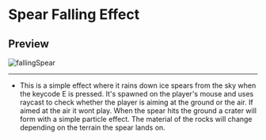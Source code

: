 # Spear Falling Effect

## Preview
![fallingSpear](https://github.com/Wigaloo/Spear-Falling-Effect/assets/147951408/9960c794-6ab0-4da8-b15b-6814f6aa85c8)

---------------------------------------------------------------------

- This is a simple effect where it rains down ice spears from the sky when the keycode E is pressed. It's spawned on the player's mouse and uses raycast to check whether the player is aiming at the ground or the air. If aimed at the air it wont play. When the spear hits the ground a crater will form with a simple particle effect. The material of the rocks will change depending on the terrain the spear lands on.
